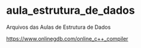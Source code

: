 # aula_estrutura_de_dados
Arquivos das Aulas de Estrutura de Dados

https://www.onlinegdb.com/online_c++_compiler
